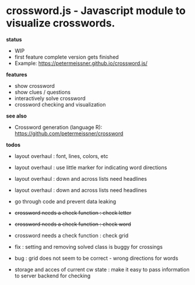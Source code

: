 # crossword.js - Javascript module to visualize crosswords. 

**status**
- WIP
- first feature complete version gets finished
- Example: https://petermeissner.github.io/crossword.js/

**features**
- show crossword
- show clues / questions
- interactively solve crossword
- crossword checking and visualization

**see also**
- Crossword generation (language R): https://github.com/petermeissner/crossword


**todos**

- layout overhaul : font, lines, colors, etc
- layout overhaul : use little marker for indicating word directions
- layout overhaul : down and across lists need headlines
- layout overhaul : down and across lists need headlines

- go through code and prevent data leaking 

- ~~crossword needs a check function : check letter~~
- ~~crossword needs a check function : check word~~
- crossword needs a check function : check grid

- fix : setting and removing solved class is buggy for crossings
- bug : grid does not seem to be correct - wrong directions for words 

- storage and acces of current cw state : make it easy to pass information to server backend for checking










